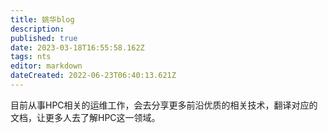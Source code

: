 ```yaml
---
title: 姚华blog
description: 
published: true
date: 2023-03-18T16:55:58.162Z
tags: nts
editor: markdown
dateCreated: 2022-06-23T06:40:13.621Z
---
```


目前从事HPC相关的运维工作，会去分享更多前沿优质的相关技术，翻译对应的文档，让更多人去了解HPC这一领域。